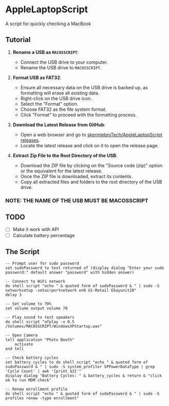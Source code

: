 # AppleLaptopScript
A script for quickly checking a MacBook 

## Tutorial
1. **Rename a USB as `MACOSSCRIPT`**:
   - Connect the USB drive to your computer.
   - Rename the USB drive to `MACOSSCRIPT`.

2. **Format USB as FAT32**:
   - Ensure all necessary data on the USB drive is backed up, as formatting will erase all existing data.
   - Right-click on the USB drive icon.
   - Select the "Format" option.
   - Choose FAT32 as the file system format.
   - Click "Format" to proceed with the formatting process.

3. **Download the Latest Release from GitHub**:
   - Open a web browser and go to [skermiebroTech/AppleLaptopScript releases](https://github.com/skermiebroTech/AppleLaptopScript/releases).
   - Locate the latest release and click on it to open the release page.

4. **Extract Zip File to the Root Directory of the USB**:
   - Download the ZIP file by clicking on the "Source code (zip)" option or the equivalent for the latest release.
   - Once the ZIP file is downloaded, extract its contents.
   - Copy all extracted files and folders to the root directory of the USB drive.

### NOTE: THE NAME OF THE USB MUST BE MACOSSCRIPT

## TODO
- [ ] Make it work with API
- [ ] Calculate battery percentage

## The Script
```applescript
-- Prompt user for sudo password
set sudoPassword to text returned of (display dialog "Enter your sudo password:" default answer "password" with hidden answer)

-- Connect to WiFi network
do shell script "echo " & quoted form of sudoPassword & " | sudo -S networksetup -setairportnetwork en0 G1-Retail Ebayunit28"
delay 3

-- Set volume to 70%
set volume output volume 70

-- Play sound to test speakers
do shell script "afplay -v 0.5 /Volumes/MACOSSCRIPT/WindowsXPStartup.wav"

-- Open Camera
tell application "Photo Booth"
	activate
end tell

-- Check battery cycles
set battery_cycles to do shell script "echo " & quoted form of sudoPassword & " | sudo -S system_profiler SPPowerDataType | grep 'Cycle Count' | awk '{print $3}'"
display dialog "Battery Cycles: " & battery_cycles & return & "click ok to run MDM check"

-- Renew enrollment profile
do shell script "echo " & quoted form of sudoPassword & " | sudo -S profiles renew -type enrollment"
